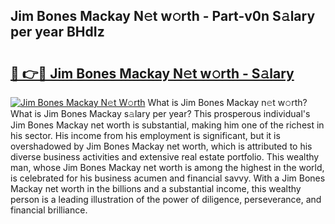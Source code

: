 ## Jim Bones Mackay N𝚎t w𝚘rth - Part-v0n S𝚊lary per year BHdIz

# <h2><a href="http://gc418at.nevu.top/?p=Jim+Bones+Mackay">🔗 👉🔴 Jim Bones Mackay N𝚎t w𝚘rth - S𝚊lary</a></h2>

[![Jim Bones Mackay N𝚎t W𝚘rth](https://i.imgur.com/Oavwk0R.jpeg)](http://gc418at.nevu.top/?p=Jim+Bones+Mackay)
What is Jim Bones Mackay n𝚎t w𝚘rth? What is Jim Bones Mackay s𝚊lary per year?
This prosperous individual's Jim Bones Mackay net worth is substantial, making him one of the richest in his sector. His income from his employment is significant, but it is overshadowed by Jim Bones Mackay net worth, which is attributed to his diverse business activities and extensive real estate portfolio. This wealthy man, whose Jim Bones Mackay net worth is among the highest in the world, is celebrated for his business acumen and financial savvy. With a Jim Bones Mackay net worth in the billions and a substantial income, this wealthy person is a leading illustration of the power of diligence, perseverance, and financial brilliance.
